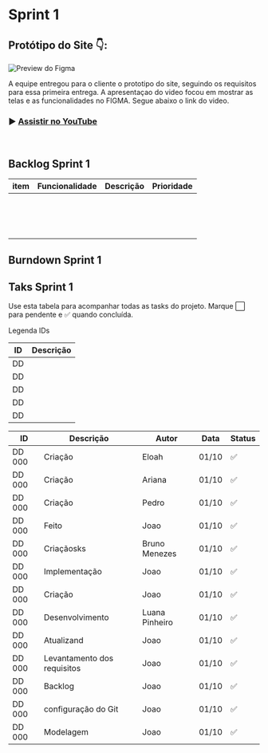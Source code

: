 # Sprint 1 

## Protótipo do Site 👇:


![Preview do Figma](https://raw.githubusercontent.com/404NotFound-ABP/AgriRSLAB_Portal/main/imagens/1.1Imagens%20Git/GifFigma.gif)






A equipe entregou para o cliente o prototipo do site, seguindo os requisitos para essa primeira entrega. A apresentaçao do video focou em mostrar as telas e as funcionalidades no FIGMA. Segue abaixo o link do video. 


### ▶ [Assistir no YouTube](https://www.youtube.com/watch?v=8NwBtAC9zXE)


<br>



## Backlog Sprint 1 

| item | Funcionalidade | Descrição | Prioridade |
|------|----------------|-----------|------------|
|      |                |           |            |
|      |                |           |            |
|      |                |           |            |
|      |                |           |            |
|      |                |           |            |
|      |                |           |            |
|      |                |           |            |
|      |                |           |            |
|      |                |           |            |
|      |                |           |            |
|      |                |           |            |
|      |                |           |            |
|      |                |           |            |
|      |                |           |            |
|      |                |           |            |



## Burndown Sprint 1





## Taks Sprint 1

Use esta tabela para acompanhar todas as tasks do projeto. Marque ⬜ para pendente e ✅ quando concluída.

Legenda IDs

| ID | Descrição                              |
|----|----------------------------------------|
| DD |                 |
| DD |   |
| DD |        |
| DD |      |
| DD |        |



| ID       | Descrição                                                                                      | Autor               | Data     | Status  |
|----------|------------------------------------------------------------------------------------------------|-------------------|----------|---------|
| DD 000   | Criação                                              | Eloah     | 01/10   | ✅      |
| DD 000     | Criação           | Ariana  | 01/10    | ✅      |
| DD 000     | Criação                    | Pedro | 01/10     | ✅      |
| DD 000     | Feito        | Joao      | 01/10    | ✅      |
| DD 000     | Criaçãosks                                                           | Bruno Menezes      |01/10     | ✅      |
| DD 000     | Implementação    |  Joao        | 01/10     | ✅      |
| DD 000     | Criação                                  |  Joao   | 01/10    | ✅      |
| DD 000     | Desenvolvimento                                                          | Luana Pinheiro     | 01/10     | ✅      |
| DD 000     | Atualizand                                       | Joao        |01/10    | ✅      |
| DD 000     | Levantamento dos requisitos        |  Joao        | 01/10    | ✅      |
| DD 000     | Backlog                                                    |  Joao        | 01/10     |   ✅   |
| DD 000     |  configuração do Git     |   Joao                   | 01/10          | ✅      |
| DD 000     | Modelagem                                                 |   Joao                |     01/10     | ✅      |







